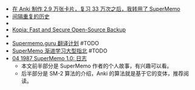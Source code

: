 - [在 Anki 制作 2.9 万张卡片，复习 33 万次之后，我转用了 SuperMemo](https://www.bilibili.com/read/cv11512889)
- [间隔重复的历史](https://www.kancloud.cn/ankigaokao/supermemo-guru-cn/1895505)
-
- [Kopia: Fast and Secure Open-Source Backup](https://kopia.io/)
-
- [Supermemo.guru 翻译计划](https://www.kancloud.cn/ankigaokao/supermemo-guru-cn/1159550) #TODO
- [SuperMemo 渐进学习大型指北](https://www.kancloud.cn/ankigaokao/incremental_learning/2451105) #TODO
- [04 1987 SuperMemo 1.0: 日志](https://zhuanlan.zhihu.com/p/97887756)
	- 本文前半部分是 SuperMemo 作者的个人故事，有兴趣可以看。
	- 后半部分是 SM-2 算法的介绍，Anki 的算法就是基于它的变体，推荐阅读。